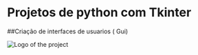 # Projetos de python com Tkinter

##Criação de interfaces de usuarios ( Gui)

![Logo of the project](https://miro.medium.com/max/460/1*NXiaAzZrc1BwObP8-TxmJA.png)
